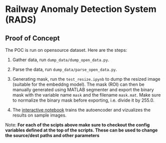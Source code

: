 # Railway Anomaly Detection System (RADS)

## Proof of Concept

The POC is run on opensource dataset. Here are the steps:

1. Gather data, run `dump_data/dump_open_data.py`.

2. Parse the data, run `dump_data/parse_open_data.py`.

3. Generating mask, run the `test_resize.ipynb` to dump the resized image (suitable for the embeddng model). The mask (ROI) can then be manually generated using MATLAB segmenter and export the binary mask with the variable name `mask` and the filename `mask.mat`. Make sure to normalize the binary mask before exporting, i.e. divide it by 255.0.

4. The [interactive notebook](./test_anomaly_detection.ipynb) trains the autoencoder and vizualizes the results on sample images.

Note: **For each of the scipts above make sure to checkout the config variables defined at the top of the scripts. These can be used to change the source/dest paths and other parameters**